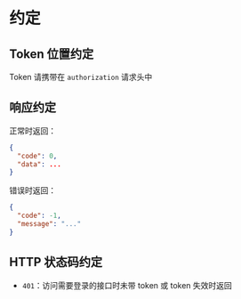 # 约定

## Token 位置约定

Token 请携带在 `authorization` 请求头中

## 响应约定

正常时返回：

```json
{
  "code": 0,
  "data": ...
}
```

错误时返回：

```json
{
  "code": -1,
  "message": "..."
}
```

## HTTP 状态码约定

- `401`：访问需要登录的接口时未带 token 或 token 失效时返回
